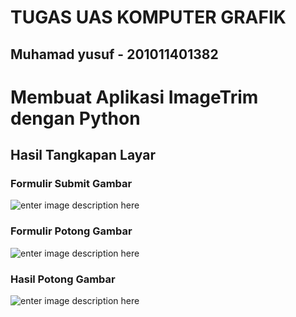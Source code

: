 # TUGAS UAS KOMPUTER GRAFIK
## Muhamad yusuf - 201011401382

# Membuat Aplikasi ImageTrim dengan Python

## Hasil Tangkapan Layar
### Formulir Submit Gambar
![enter image description here](https://user-images.githubusercontent.com/138965180/251972719-641abe91-9b9a-4241-b282-acc51dcd62b5.jpg?raw=true)
### Formulir Potong Gambar
![enter image description here](https://user-images.githubusercontent.com/138965180/251972720-9388bedf-ab8b-41cf-988d-69ccfcf71ee4.jpg?raw=true)
### Hasil Potong Gambar
![enter image description here](https://user-images.githubusercontent.com/138965180/251972721-5020a7f2-4108-43d6-872d-1b46f5f281c3.jpg?raw=true)
